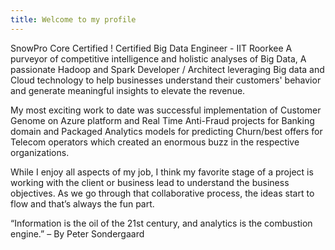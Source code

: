 ```yaml
---
title: Welcome to my profile
---
```


SnowPro Core Certified !
Certified Big Data Engineer - IIT Roorkee
A purveyor of competitive intelligence and holistic analyses of Big Data,
A passionate Hadoop and Spark Developer / Architect leveraging Big data and Cloud technology to help businesses understand their customers' behavior and generate meaningful insights to elevate the revenue.

My most exciting work to date was successful implementation of Customer Genome on Azure platform and Real Time Anti-Fraud projects for Banking domain and Packaged Analytics models for predicting Churn/best offers for Telecom operators which created an enormous buzz in the respective organizations.

While I enjoy all aspects of my job, I think my favorite stage of a project is working with the client or business lead to understand the business objectives. As we go through that collaborative process, the ideas start to flow and that’s always the fun part.

“Information is the oil of the 21st century, and analytics is the combustion engine.” – By Peter Sondergaard
